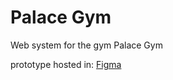 # Palace Gym
 Web system for the gym Palace Gym

prototype hosted in: [Figma](https://www.figma.com/file/SMJLWAOUbEF52QydSXWaiYMo/PalaceGym?node-id=0%3A1)

